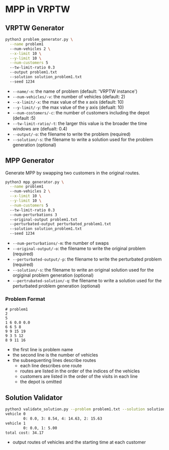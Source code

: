 # MPP in VRPTW

## VRPTW Generator

```bash
python3 problem_generator.py \
  --name problem1
  --num-vehicles 2 \
  --x-limit 10 \
  --y-limit 10 \
  --num-customers 5
  --tw-limit-ratio 0.3
  --output problem1.txt
  --solution solution_problem1.txt
  --seed 1234
```

- `--name/-n`: the name of problem (default: 'VRPTW instance')
- `--num-vehicles/-v`: the number of vehicles (default: 2)
- `--x-limit/-x`: the max value of the x axis (default: 10)
- `--y-limit/-y`: the max value of the y axis (defualt: 10)
- `--num-costomers/-c`: the number of customers including the depot (default :5)
- `--tw-limit-ratio/-t`: the larger this value is the broader the time windows are (defualt: 0.4)
- `--output/-o`: the filename to write the problem (required)
- `--solution/-s`: the filename to write a solution used for the problem generation (optional)

## MPP Generator
Generate MPP by swapping two customers in the original routes.

```bash
python3 mpp_generator.py \
  --name problem1
  --num-vehicles 2 \
  --x-limit 10 \
  --y-limit 10 \
  --num-customers 5
  --tw-limit-ratio 0.3
  --num-perturbations 3
  --original-output problem1.txt
  --perturbated-output perturbated_problem1.txt
  --solution solution_problem1.txt
  --seed 1234
```

- `--num-perturbations/-m`: the number of swaps
- `--original-output/-o`: the filename to write the original problem (required)
- `--perturbated-output/-p`: the filename to write the perturbated problem (required)
- `--solution/-s`: the filename to write an original solution used for the orgiginal problem generation (optional)
- `--pertrubated-solution/-q`: the filename to write a solution used for the perturbated problem generation (optional)

### Problem Format

```
# problem1
2
5
1 6 0.0 0.0
6 6 5 8
9 9 15 19
9 3 5 12
8 9 11 16
```

- the first line is problem name
- the second line is the number of vehicles
- the subsequenting lines describe routes
  - each line describes one route
  - routes are listed in the order of the indices of the vehicles
  - customers are listed in the order of the visits in each line
  - the depot is omitted

## Solution Validator

```bash
python3 validate_solution.py --problem problem1.txt --solution solution_problem1.txt
vehicle 0
        0: 0.0, 3: 8.54, 4: 14.63, 2: 15.63
vehicle 1
        0: 0.0, 1: 5.00
total cost: 34.17
```

- output routes of vehicles and the starting time at each customer
